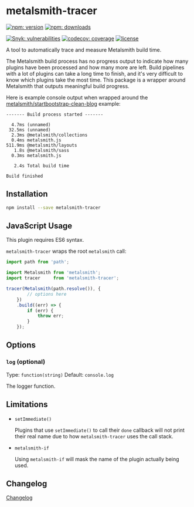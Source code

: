 # metalsmith-tracer

[![npm: version](https://img.shields.io/npm/v/metalsmith-tracer?color=%23cc3534&label=version&logo=npm&logoColor=white)](https://www.npmjs.com/package/metalsmith-tracer)
[![npm: downloads](https://img.shields.io/npm/dw/metalsmith-tracer?color=%23cc3534&logo=npm&logoColor=white)](https://www.npmjs.com/package/metalsmith-tracer)

[![Snyk: vulnerabilities](https://img.shields.io/snyk/vulnerabilities/npm/metalsmith-tracer?logo=snyk&logoColor=white)](https://snyk.io/test/npm/metalsmith-tracer)
[![codecov: coverage](https://img.shields.io/codecov/c/github/emmercm/metalsmith-plugins?flag=metalsmith-tracer&logo=codecov&logoColor=white)](https://codecov.io/gh/emmercm/metalsmith-tracer)
[![license](https://img.shields.io/github/license/emmercm/metalsmith-plugins?color=blue)](https://github.com/emmercm/metalsmith-plugins/blob/main/LICENSE)

A tool to automatically trace and measure Metalsmith build time.

The Metalsmith build process has no progress output to indicate how many plugins have been processed and how many more are left. Build pipelines with a lot of plugins can take a long time to finish, and it's very difficult to know which plugins take the most time. This package is a wrapper around Metalsmith that outputs meaningful build progress.

Here is example console output when wrapped around the [metalsmith/startbootstrap-clean-blog](https://github.com/metalsmith/startbootstrap-clean-blog) example:

```text
------- Build process started -------

  4.7ms (unnamed)
 32.5ms (unnamed)
  2.3ms @metalsmith/collections
  0.4ms metalsmith.js
511.9ms @metalsmith/layouts
   1.8s @metalsmith/sass
  0.3ms metalsmith.js

   2.4s Total build time

Build finished
```

## Installation

```bash
npm install --save metalsmith-tracer
```

## JavaScript Usage

This plugin requires ES6 syntax.

`metalsmith-tracer` wraps the root `metalsmith` call:

```javascript
import path from 'path';

import Metalsmith from 'metalsmith';
import tracer     from 'metalsmith-tracer';

tracer(Metalsmith(path.resolve()), {
        // options here
    })
    .build((err) => {
        if (err) {
            throw err;
        }
    });
```

## Options

### `log` (optional)

Type: `function(string)` Default: `console.log`

The logger function.

## Limitations

- `setImmediate()`

  Plugins that use `setImmediate()` to call their `done` callback will not print their real name due to how `metalsmith-tracer` uses the call stack.

- `metalsmith-if`

  Using `metalsmith-if` will mask the name of the plugin actually being used.

## Changelog

[Changelog](./CHANGELOG.md)
